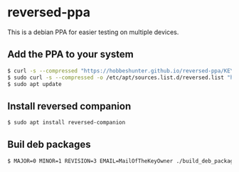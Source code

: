 # reversed-ppa
This is a debian PPA for easier testing on multiple devices.

## Add the PPA to your system

```sh
$ curl -s --compressed "https://hobbeshunter.github.io/reversed-ppa/KEY.gpg" | sudo apt-key add -
$ sudo curl -s --compressed -o /etc/apt/sources.list.d/reversed.list "https://hobbeshunter.github.io/reversed-ppa/reversed.list"
$ sudo apt update
```

## Install reversed companion

```sh
$ sudo apt install reversed-companion
```

## Buil deb packages

```sh
$ MAJOR=0 MINOR=1 REVISION=3 EMAIL=MailOfTheKeyOwner ./build_deb_package.sh ~/path/to/reversed-companion/source
```

